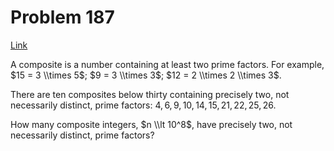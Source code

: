 # Problem 187

[Link](https://projecteuler.net/problem=187)

A composite is a number containing at least two prime factors. For example, $15 = 3 \\times 5$; $9 = 3 \\times 3$; $12 = 2 \\times 2 \\times 3$.

There are ten composites below thirty containing precisely two, not necessarily distinct, prime factors: $4, 6, 9, 10, 14, 15, 21, 22, 25, 26$.

How many composite integers, $n \\lt 10^8$, have precisely two, not necessarily distinct, prime factors?
